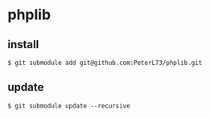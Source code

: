 # phplib
## install
```
$ git submodule add git@github.com:PeterL73/phplib.git
```
## update
```
$ git submodule update --recursive
```
